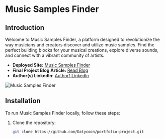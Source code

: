 # Music Samples Finder

## Introduction

Welcome to Music Samples Finder, a platform designed to revolutionize the way musicians and creators discover and utilize music samples. Find the perfect building blocks for your musical creations, explore diverse sounds, and connect with a vibrant community of artists.

- **Deployed Site:** [Music Samples Finder](https://github.com/Datycoon/portfolio-project/)
- **Final Project Blog Article:** [Read Blog](https://medium.com/@artskillzbusiness/portfolio-project-blog-post-9452ec44791d)
- **Author(s) LinkedIn:** [Author1 LinkedIn](https://www.linkedin.com/in/salaheddine-el-arousy/)

![Music Samples Finder](screenshot-link)

## Installation

To run Music Samples Finder locally, follow these steps:

1. Clone the repository:
   ```bash
   git clone https://github.com/Datycoon/portfolio-project.git


